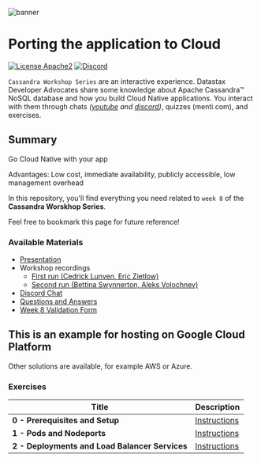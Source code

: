 ![banner](https://raw.githubusercontent.com/DataStax-Academy/cassandra-workshop-series/master/materials/images/banner2.png)

# Porting the application to Cloud

[![License Apache2](https://img.shields.io/hexpm/l/plug.svg)](http://www.apache.org/licenses/LICENSE-2.0)
[![Discord](https://img.shields.io/discord/685554030159593522)](https://discord.com/widget?id=685554030159593522&theme=dark)

`Cassandra Workshop Series` are an interactive experience. Datastax Developer Advocates share some knowledge about Apache Cassandra™ NoSQL database and how you build Cloud Native applications. You interact with them through chats *([youtube](https://www.youtube.com/channel/UCAIQY251avaMv7bBv5PCo-A) and [discord](https://discord.com/widget?id=685554030159593522&theme=dark))*, quizzes (menti.com), and exercises. 

## Summary
Go Cloud Native with your app

Advantages: 
Low cost, immediate availability, publicly accessible, low management overhead

In this repository, you'll find everything you need related to `week 8` of the **Cassandra Worskhop Series**. 

Feel free to bookmark this page for future reference!

### Available Materials

* [Presentation](slides/Presentation.pdf)
* Workshop recordings
  * [First run (Cedrick Lunven, Eric Zietlow)](https://youtu.be/bk5e6QWijSc)
  * [Second run (Bettina Swynnerton, Aleks Volochnev)](https://youtu.be/I6xzFjcfehY)
* [Discord Chat](https://bit.ly/cassandra-workshop)
* [Questions and Answers](https://community.datastax.com/spaces/172/summer-bootcamp-2020.html)
* [Week 8 Validation Form](https://docs.google.com/forms/d/e/1FAIpQLScbbGaeY1b41K1q4LbQw8p_jbBTSpE8lmxmdS7r6G2_Ndk79Q/viewform)

## This is an example for hosting on Google Cloud Platform
Other solutions are available, for example AWS or Azure. 

### Exercises


| Title  | Description |
|---|---|
| **0 - Prerequisites and Setup** | [Instructions](0-prereqs/README.md) |
| **1 - Pods and Nodeports** | [Instructions](1-pods-and-nodeports/README.md)  |
| **2 - Deployments and Load Balancer Services** | [Instructions](2-deployments-and-load-balancers/README.md)  |







